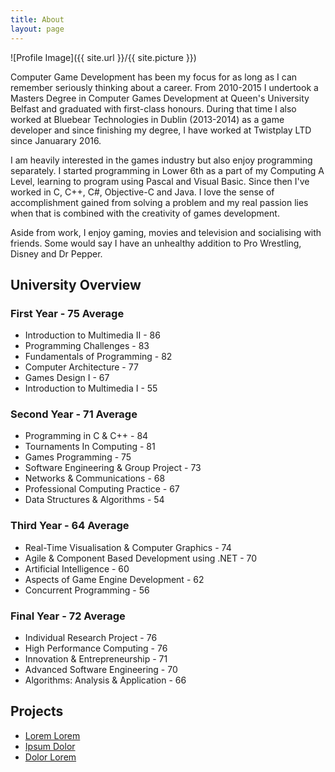 ```yaml
---
title: About
layout: page
---
```

![Profile Image]({{ site.url }}/{{ site.picture }})

<p>Computer Game Development has been my focus for as long as I can remember seriously thinking about a career. From 2010-2015 I undertook a Masters Degree in Computer Games Development at Queen's University Belfast and graduated with first-class honours. During that time I also worked at Bluebear Technologies in Dublin (2013-2014) as a game developer and since finishing my degree, I have worked at Twistplay LTD since Januarary 2016. 

I am heavily interested in the games industry but also enjoy programming separately. I started programming in Lower 6th as a part of my Computing A Level, learning to program using Pascal and Visual Basic. Since then I've worked in C, C++, C#, Objective-C and Java. I love the sense of accomplishment gained from solving a problem and my real passion lies when that is combined with the creativity of games development.

Aside from work, I enjoy gaming, movies and television and socialising with friends. Some would say I have an unhealthy addition to Pro Wrestling, Disney and Dr Pepper.</p>

<h2>University Overview</h2>

<h3>First Year - 75 Average</h3>

<ul class="skill-list">
	<li>Introduction to Multimedia II - 86</li>
	<li>Programming Challenges - 83</li>
	<li>Fundamentals of Programming - 82</li>
	<li>Computer Architecture - 77</li>
	<li>Games Design I - 67</li>
	<li>Introduction to Multimedia I - 55</li>	
</ul>

<h3>Second Year - 71 Average</h3>

<ul class="skill-list">
	<li>Programming in C & C++ - 84</li>
	<li>Tournaments In Computing - 81</li>
	<li>Games Programming - 75</li>
	<li>Software Engineering & Group Project - 73</li>
	<li>Networks & Communications - 68</li>
	<li>Professional Computing Practice - 67</li>
	<li>Data Structures & Algorithms - 54</li>
</ul>

<h3>Third Year - 64 Average</h3>

<ul class="skill-list">
	<li>Real-Time Visualisation & Computer Graphics - 74</li>
	<li>Agile & Component Based Development using .NET - 70</li>
	<li>Artificial Intelligence - 60</li>
	<li>Aspects of Game Engine Development - 62</li>
	<li>Concurrent Programming - 56</li>
</ul>

<h3>Final Year - 72 Average</h3>

<ul class="skill-list">
	<li>Individual Research Project - 76</li>
	<li>High Performance Computing - 76</li>
	<li>Innovation & Entrepreneurship - 71</li>
	<li>Advanced Software Engineering - 70</li>
	<li>Algorithms: Analysis & Application - 66</li>
</ul>

<h2>Projects</h2>

<ul>
	<li><a href="https://github.com/">Lorem Lorem</a></li>
	<li><a href="https://github.com/">Ipsum Dolor</a></li>
	<li><a href="https://github.com/">Dolor Lorem</a></li>
</ul>
